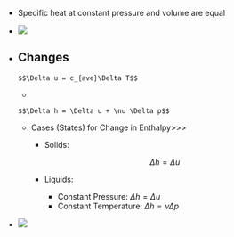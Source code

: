 - Specific heat at constant pressure and volume are equal
- ![](https://remnote-user-data.s3.amazonaws.com/RNKQ0t0Flees4YgvjZjQXCdKua9kHNqrhCPFgWau5r7SjspKD6voITeq5mtEVSZp2k-FBduNdl6jmKZv5b6m1oXgM8lkRNWmbXIt1m7ANAmnrWdApF18GB9P2N9FZe7m.png) 
- Changes
    - 

      $$\Delta u = c_{ave}\Delta T$$

      
    - 

      $$\Delta h = \Delta u + \nu \Delta p$$

      
    - Cases (States) for Change in Enthalpy>>>
        - Solids: 

          $$\Delta h = \Delta u$$

          
        - Liquids:
            - Constant Pressure: $\Delta h = \Delta u$
            - Constant Temperature: $\Delta h = \nu \Delta p$ 
- ![](https://remnote-user-data.s3.amazonaws.com/L8Fw7xb7y6BKPXZ7G67uopmEZs46nyeUzt09V6ReVr1vhKKomd6fBIM2zAdhP1rZAzWdHJ31r8JCU4dirZSEFmfNa-2e2yzB9s5E5uj8Nfk3-afpmDvEnWRvySeyYdRI.png) 
